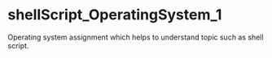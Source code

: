 # shellScript_OperatingSystem_1
Operating system assignment which helps to understand topic such as shell script.
